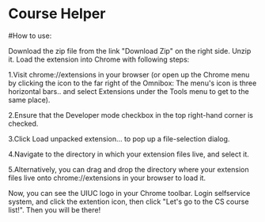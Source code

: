 Course Helper
=====================
#How to use:

Download the zip file from the link "Download Zip" on the right side. Unzip it. Load the extension into Chrome with following steps:

1.Visit chrome://extensions in your browser (or open up the Chrome menu by clicking the icon to the far right of the Omnibox:  The menu's icon is three horizontal bars.. and select Extensions under the Tools menu to get to the same place).

2.Ensure that the Developer mode checkbox in the top right-hand corner is checked.

3.Click Load unpacked extension… to pop up a file-selection dialog.

4.Navigate to the directory in which your extension files live, and select it.

5.Alternatively, you can drag and drop the directory where your extension files live onto chrome://extensions in your browser to load it.

Now, you can see the UIUC logo in your Chrome toolbar. Login selfservice system, and click the extention icon, then click "Let's go to the CS course list!". Then you will be there!
